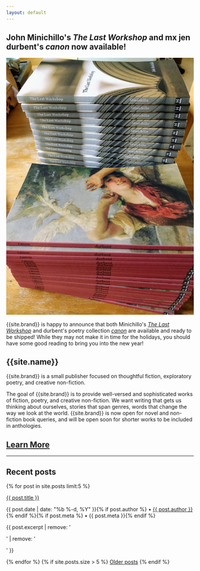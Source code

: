 ```yaml
---
layout: default
---
```


<div class="promo">
<h2>John Minichillo's <em>The Last Workshop</em> and mx jen durbent's <em>canon</em> now available!</h2>

<div class="col-40"><img src="/images/news/canon-tlw.jpg" alt="Two stacks of books" /></div>
<div class="col-60"><p>{{site.brand}} is happy to announce that both Minichillo's <em><a href="/the-last-workshop">The Last Workshop</a></em> and durbent's poetry collection <em><a href="/canon">canon</a></em> are available and ready to be shipped! While they may not make it in time for the holidays, you should have some good reading to bring you into the new year!</p></div>
</div>

<div class="hero">
<h2>{{site.name}}</h2>

<p>{{site.brand}} is a small publisher focused on thoughtful fiction, exploratory poetry, and creative non-fiction.</p>
</div>

<div class="col-60"><p>The goal of {{site.brand}} is to provide well-versed and sophisticated works of fiction, poetry, and creative non-fiction. We want writing that gets us thinking about ourselves, stories that span genres, words that change the way we look at the world. {{site.brand}} is now open for novel and non-fiction book queries, and will be open soon for shorter works to be included in anthologies.</p></div>
<div class="col-40"><h2 class="announcement"><a href="/submit">Learn More</a></h2></div>

-----

## Recent posts
{% for post in site.posts limit:5 %}
<div class="post-list">
    <p><a class="post-link" href="{{ post.url }}">{{ post.title }}</a></p>
    <p class="post-meta">{{ post.date | date: "%b %-d, %Y" }}{% if post.author %} &bullet; <a href="/editors#{{ post.author }}">{{ post.author }}</a>{% endif %}{% if post.meta %} &bullet; {{ post.meta }}{% endif %}</p>
    <p>{{ post.excerpt | remove: '<p>' | remove: '</p>' }}</p>
</div>
{% endfor %}
{% if site.posts.size > 5 %}
<a href="/updates">Older posts</a>
{% endif %}
